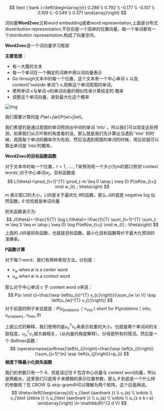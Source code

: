 $$
\text { bank }=\left(\begin{array}{r}
0.286 \\
0.792 \\
-0.177 \\
-0.107 \\
0.109 \\
-0.549 \\
0.371
\end{array}\right)
$$

词向量**Word2vec**又称word embedding或者word representation,上面是分布式diostribution representation,不仅仅是一个简单的位置向量，每一个单词都有一个distribution representation,构成了向量空间。

**Word2vec**是一个词向量学习框架

**主要思想**：



- 有一大簇的文本
- 每一个单词在一个确定的词典中用以词向量表示
- Go through文本中的每一个位置，这个文本有一个中心单词 c 以及 context(“outside 单词”) o,观察这个单词周围的单词。
- 使用单词 c与单词 o的单词向量的相似性来计算给定的 概率
- 调整这个单词向量，直到最大化这个概率

![img](https://img2018.cnblogs.com/blog/1346871/201904/1346871-20190428090748482-2118879432.png)

我们需要计算的是 𝑃(𝑤𝑡+𝑗|𝑤𝑡)P(wt+j|wt)。

我们希望的是通过周围的单词预测出中间的单词 ‘into’ 。所以我们可以改变这些预测，如果我们从贝叶斯的角度看的话，那么就是我们先计算出当遇到 'into' 的时候，周围每个单词的概率作为先验，然后当遇到周围的单词的时候，用后验就可以算出单词是 ‘into’的概率。

**Word2vec的目标函数函数**

对于文本中的每一个位置，$t=1,.....,T$来预测用一个大小为m的窗口预测'context words',对于中心单词$w_j$，目标函数是
$$
L(\theta)=\prod_{t=1}^{T} \prod_{-m \leq 0 \atop j \neq 0} P\left(w_{t+j} \mid w_{t} ; \theta\right)
$$
*m* 表示窗口的大小，𝐿(𝜃)是关于最优化 𝜃的函数，那么 𝐽(𝜃)就是 negative log 似然函数。𝜃 恰恰就是单词向量

损失函数表示为:
$$
J(\theta)=-\frac{1}{T} \log L(\theta)=-\frac{1}{T} \sum_{t=1}^{T} \sum_{-m \leq S \leq m \atop j \neq 0} \log P\left(w_{t+j} \mid w_{t} ; \theta\right)
$$
上面的 𝐽(𝜃)是损失函数，也就是目标函数。最小化目标函数等价于最大化预测的准确率。

**P函数计算**

对于每个word，我们有两种表现方法，分别是：

- $v_w$ when 𝑤 is a center word
- $u_w$ when 𝑤 is a context word

那么对于中心单词 *c* 于 context word *o*来说：
$$
P(o \mid c)=\frac{\exp \left(u_{o}^{T} v_{c}\right)}{\sum_{w \in V} \exp \left(u_{w}^{T} v_{c}\right)}
$$
对于前面的例子来说就是：$P\left(u_{\text {problems }} \mid v_{\text {into }}\right)$ short for $\mathrm{P}\left(\text {problems} \mid \text {into} ; u_{\text {problems }}, v_{\text {into}}, \theta\right)$

上面公式的解释，我们使用的是$u_{o}^{T} v_{c}$来表示权重的大小。也就是两个单词间的关联程度，$u_{o}^{T} v_{c}$越大越相关，（从向量的角度解释）。分母是所有的情况。然后是一个 𝑆𝑜𝑓𝑡𝑚𝑎𝑥函数：
$$
\operatorname{softmax}\left(x_{i}\right)=\frac{\exp \left(x_{i}\right)}{\sum_{j=1}^{n} \exp \left(x_{j}\right)}=p_{i}
$$
**梯度下降最小化损失函数**

我们的参数只有一个 𝜃，但是请记住 𝜃 包含中心向量与 context word向量，所以是两截长。这里我们只是用 𝜃 来模糊的表示位置参数，那么 𝜃 到底是一个什么样的参数呢？在 CBOW 与 skip-gram中可以理解为两个矩阵。这个后面再说。
$$
\theta=\left[\begin{array}{l}
v_{\text {aardvark }} \\
v_{a} \\
\vdots \\
v_{\text {zebra }} \\
u_{\text {aardvark }} \\
u_{a} \\
\vdots \\
u_{z e b r a}
\end{array}\right] \in \mathbb{R}^{2 d V}
$$
































